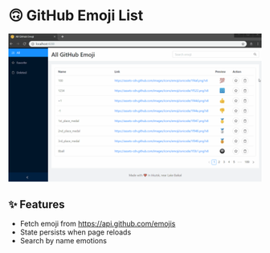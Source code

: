 # 🙃 GitHub Emoji List

[![screenshot](./docs/ng-emoji.gif)](https://baitun.github.io/ng-emoji)

## ✨ Features

* Fetch emoji from https://api.github.com/emojis
* State persists when page reloads
* Search by name emotions